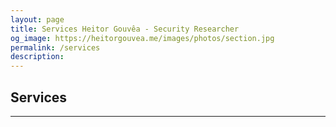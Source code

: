 ```yaml
---
layout: page
title: Services Heitor Gouvêa - Security Researcher
og_image: https://heitorgouvea.me/images/photos/section.jpg
permalink: /services
description: 
---
```


## Services


---
